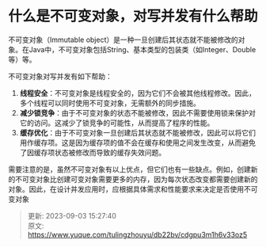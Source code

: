 # 什么是不可变对象，对写并发有什么帮助

不可变对象（Immutable object）是一种一旦创建后其状态就不能被修改的对象。在Java中，不可变对象包括String、基本类型的包装类（如Integer、Double等）等。

不可变对象对写并发有如下帮助：

1. **线程安全**：不可变对象是线程安全的，因为它们不会被其他线程修改。因此，多个线程可以同时使用不可变对象，无需额外的同步措施。
2. **减少锁竞争**：由于不可变对象的状态不能被修改，因此不需要使用锁来保护对它的访问。这减少了锁竞争的可能性，从而提高了程序的性能。
3. **缓存优化**：由于不可变对象一旦创建后其状态就不能被修改，因此可以将它们用作缓存项。这是因为缓存项的值不会在缓存和使用之间发生改变，从而避免了因缓存项状态被修改而导致的缓存失效问题。

需要注意的是，虽然不可变对象有以上优点，但它们也有一些缺点。例如，创建新的不可变对象比创建可变对象需要更多的内存，因为每次状态改变都需要创建新的对象。因此，在设计并发应用时，应根据具体需求和性能要求来决定是否使用不可变对象



> 更新: 2023-09-03 15:27:40  
> 原文: <https://www.yuque.com/tulingzhouyu/db22bv/cdgpu3m1h6v33oz5>